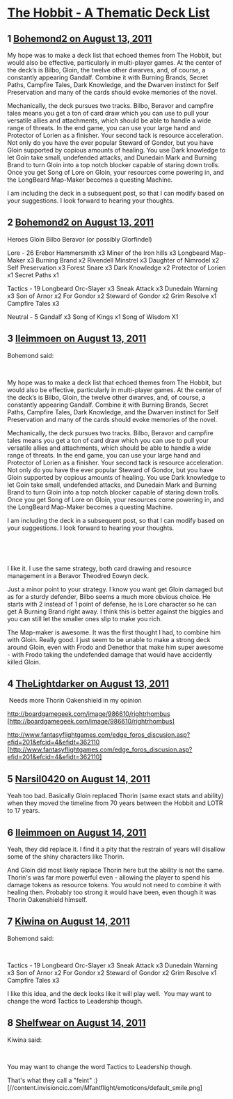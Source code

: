 # [The Hobbit - A Thematic Deck List ](https://community.fantasyflightgames.com/topic/51495-the-hobbit-a-thematic-deck-list/)

## 1 [Bohemond2 on August 13, 2011](https://community.fantasyflightgames.com/topic/51495-the-hobbit-a-thematic-deck-list/?do=findComment&comment=514016)

My hope was to make a deck list that echoed themes from The Hobbit, but would also be effective, particularly in multi-player games. At the center of the deck’s is Bilbo, Gloin, the twelve other dwarves, and, of course, a constantly appearing Gandalf. Combine it with Burning Brands, Secret Paths, Campfire Tales, Dark Knowledge, and the Dwarven instinct for Self Preservation and many of the cards should evoke memories of the novel.


Mechanically, the deck pursues two tracks. Bilbo, Beravor and campfire tales means you get a ton of card draw which you can use to pull your versatile allies and attachments, which should be able to handle a wide range of threats. In the end game, you can use your large hand and Protector of Lorien as a finisher. Your second tack is resource acceleration. Not only do you have the ever popular Steward of Gondor, but you have Gloin supported by copious amounts of healing. You use Dark knowledge to let Goin take small, undefended attacks, and Dunedain Mark and Burning Brand to turn Gloin into a top notch blocker capable of staring down trolls. Once you get Song of Lore on Gloin, your resources come powering in, and the LongBeard Map-Maker becomes a questing Machine.


I am including the deck in a subsequent post, so that I can modify based on your suggestions. I look forward to hearing your thoughts.
 

## 2 [Bohemond2 on August 13, 2011](https://community.fantasyflightgames.com/topic/51495-the-hobbit-a-thematic-deck-list/?do=findComment&comment=514018)

Heroes
Gloin
Bilbo
Beravor (or possibly Glorfindel)

Lore - 26
Erebor Hammersmith x3
Miner of the Iron hills x3
Longbeard Map-Maker x3
Burning Brand x2
Rivendell Minstrel x3
Daughter of Nimrodel x2
Self Preservation x3
Forest Snare x3
Dark Knowledge x2
Protector of Lorien x1
Secret Paths x1

Tactics - 19
Longbeard Orc-Slayer x3
Sneak Attack x3
Dunedain Warning x3
Son of Arnor x2
For Gondor x2
Steward of Gondor x2
Grim Resolve x1
Campfire Tales x3

Neutral - 5
Gandalf x3
Song of Kings x1
Song of Wisdom X1
 

## 3 [lleimmoen on August 13, 2011](https://community.fantasyflightgames.com/topic/51495-the-hobbit-a-thematic-deck-list/?do=findComment&comment=514063)

Bohemond said:

 

My hope was to make a deck list that echoed themes from The Hobbit, but would also be effective, particularly in multi-player games. At the center of the deck’s is Bilbo, Gloin, the twelve other dwarves, and, of course, a constantly appearing Gandalf. Combine it with Burning Brands, Secret Paths, Campfire Tales, Dark Knowledge, and the Dwarven instinct for Self Preservation and many of the cards should evoke memories of the novel.


Mechanically, the deck pursues two tracks. Bilbo, Beravor and campfire tales means you get a ton of card draw which you can use to pull your versatile allies and attachments, which should be able to handle a wide range of threats. In the end game, you can use your large hand and Protector of Lorien as a finisher. Your second tack is resource acceleration. Not only do you have the ever popular Steward of Gondor, but you have Gloin supported by copious amounts of healing. You use Dark knowledge to let Goin take small, undefended attacks, and Dunedain Mark and Burning Brand to turn Gloin into a top notch blocker capable of staring down trolls. Once you get Song of Lore on Gloin, your resources come powering in, and the LongBeard Map-Maker becomes a questing Machine.


I am including the deck in a subsequent post, so that I can modify based on your suggestions. I look forward to hearing your thoughts.
 

 

 

I like it. I use the same strategy, both card drawing and resource management in a Beravor Theodred Eowyn deck.

Just a minor point to your strategy. I know you want get Gloin damaged but as for a sturdy defender, Bilbo seems a much more obvious choice. He starts with 2 instead of 1 point of defense, he is Lore character so he can get A Burning Brand right away. I think this is better against the biggies and you can still let the smaller ones slip to make you rich.

The Map-maker is awesome. It was the first thought I had, to combine him with Gloin. Really good. I just seem to be unable to make a strong deck around Gloin, even with Frodo and Denethor that make him super awesome - with Frodo taking the undefended damage that would have accidently killed Gloin.

## 4 [TheLightdarker on August 13, 2011](https://community.fantasyflightgames.com/topic/51495-the-hobbit-a-thematic-deck-list/?do=findComment&comment=514204)

 Needs more Thorin Oakenshield in my opinion

http://boardgamegeek.com/image/986610/rightrhombus [http://boardgamegeek.com/image/986610/rightrhombus]

http://www.fantasyflightgames.com/edge_foros_discusion.asp?efid=201&efcid=4&efidt=362110 [http://www.fantasyflightgames.com/edge_foros_discusion.asp?efid=201&efcid=4&efidt=362110]

## 5 [Narsil0420 on August 14, 2011](https://community.fantasyflightgames.com/topic/51495-the-hobbit-a-thematic-deck-list/?do=findComment&comment=514224)

Yeah too bad. Basically Gloin replaced Thorin (same exact stats and ability) when they moved the timeline from 70 years between the Hobbit and LOTR to 17 years.

## 6 [lleimmoen on August 14, 2011](https://community.fantasyflightgames.com/topic/51495-the-hobbit-a-thematic-deck-list/?do=findComment&comment=514312)

Yeah, they did replace it. I find it a pity that the restrain of years will disallow some of the shiny characters like Thorin.

And Gloin did most likely replace Thorin here but the ability is not the same. Thorin's was far more powerful even - allowing the player to spend his damage tokens as resource tokens. You would not need to combine it with healing then. Probably too strong it would have been, even though it was Thorin Oakenshield himself.

## 7 [Kiwina on August 14, 2011](https://community.fantasyflightgames.com/topic/51495-the-hobbit-a-thematic-deck-list/?do=findComment&comment=514335)

Bohemond said:

 

Tactics - 19
Longbeard Orc-Slayer x3
Sneak Attack x3
Dunedain Warning x3
Son of Arnor x2
For Gondor x2
Steward of Gondor x2
Grim Resolve x1
Campfire Tales x3






I like this idea, and the deck looks like it will play well.  You may want to change the word Tactics to Leadership though.

## 8 [Shelfwear on August 14, 2011](https://community.fantasyflightgames.com/topic/51495-the-hobbit-a-thematic-deck-list/?do=findComment&comment=514343)

Kiwina said:

 

You may want to change the word Tactics to Leadership though.



That's what they call a "feint" :) [//content.invisioncic.com/Mfantflight/emoticons/default_smile.png]

